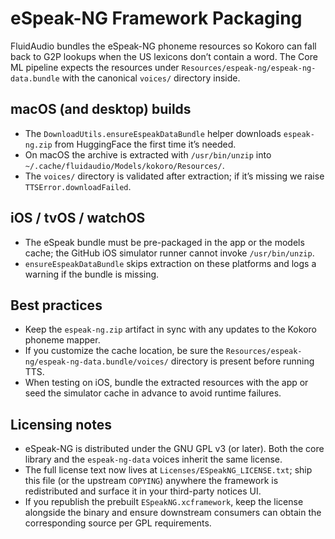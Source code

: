 # eSpeak-NG Framework Packaging

FluidAudio bundles the eSpeak-NG phoneme resources so Kokoro can fall back to G2P lookups when the US lexicons don’t contain a word. The Core ML pipeline expects the resources under `Resources/espeak-ng/espeak-ng-data.bundle` with the canonical `voices/` directory inside.

## macOS (and desktop) builds
- The `DownloadUtils.ensureEspeakDataBundle` helper downloads `espeak-ng.zip` from HuggingFace the first time it’s needed.
- On macOS the archive is extracted with `/usr/bin/unzip` into `~/.cache/fluidaudio/Models/kokoro/Resources/`.
- The `voices/` directory is validated after extraction; if it’s missing we raise `TTSError.downloadFailed`.

## iOS / tvOS / watchOS
- The eSpeak bundle must be pre-packaged in the app or the models cache; the GitHub iOS simulator runner cannot invoke `/usr/bin/unzip`.
- `ensureEspeakDataBundle` skips extraction on these platforms and logs a warning if the bundle is missing.

## Best practices
- Keep the `espeak-ng.zip` artifact in sync with any updates to the Kokoro phoneme mapper.
- If you customize the cache location, be sure the `Resources/espeak-ng/espeak-ng-data.bundle/voices/` directory is present before running TTS.
- When testing on iOS, bundle the extracted resources with the app or seed the simulator cache in advance to avoid runtime failures.

## Licensing notes
- eSpeak-NG is distributed under the GNU GPL v3 (or later). Both the core library and the `espeak-ng-data` voices inherit the same license.
- The full license text now lives at `Licenses/ESpeakNG_LICENSE.txt`; ship this file (or the upstream `COPYING`) anywhere the framework is redistributed and surface it in your third-party notices UI.
- If you republish the prebuilt `ESpeakNG.xcframework`, keep the license alongside the binary and ensure downstream consumers can obtain the corresponding source per GPL requirements.
